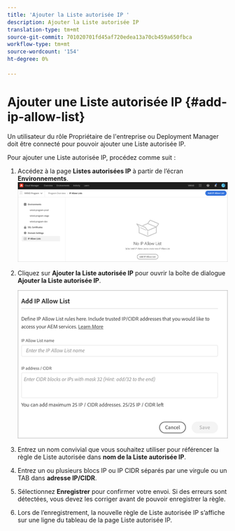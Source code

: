 ```yaml
---
title: 'Ajouter la Liste autorisée IP '
description: Ajouter la Liste autorisée IP
translation-type: tm+mt
source-git-commit: 701020701fd45af720edea13a70cb459a650fbca
workflow-type: tm+mt
source-wordcount: '154'
ht-degree: 0%

---
```



# Ajouter une Liste autorisée IP {#add-ip-allow-list}

Un utilisateur du rôle Propriétaire de l&#39;entreprise ou Deployment Manager doit être connecté pour pouvoir ajouter une Liste autorisée IP.

Pour ajouter une Liste autorisée IP, procédez comme suit :

1. Accédez à la page **Listes autorisées IP** à partir de l’écran **Environnements**.
   ![](/help/implementing/cloud-manager/assets/ip-allow-list/ip-allow-list-create.png)

1. Cliquez sur **Ajouter la Liste autorisée IP** pour ouvrir la boîte de dialogue **Ajouter la Liste autorisée IP**.

   ![](/help/implementing/cloud-manager/assets/ip-allow-list/ip-allow-list-create02.png)

1. Entrez un nom convivial que vous souhaitez utiliser pour référencer la règle de Liste autorisée dans **nom de la Liste autorisée IP**.

1. Entrez un ou plusieurs blocs IP ou IP CIDR séparés par une virgule ou un TAB dans **adresse IP/CIDR**.

1. Sélectionnez **Enregistrer** pour confirmer votre envoi. Si des erreurs sont détectées, vous devez les corriger avant de pouvoir enregistrer la règle.

1. Lors de l’enregistrement, la nouvelle règle de Liste autorisée IP s’affiche sur une ligne du tableau de la page Liste autorisée IP.
